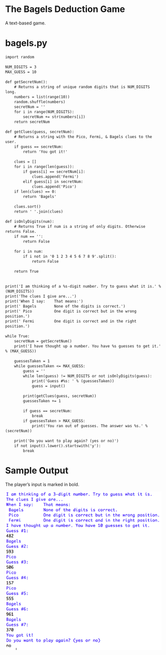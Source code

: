 The Bagels Deduction Game
========================================================
A text-based game.

bagels.py
========================================================
```Python3
import random

NUM_DIGITS = 3
MAX_GUESS = 10

def getSecretNum():
    # Returns a string of unique random digits that is NUM_DIGITS long.
    numbers = list(range(10))
    random.shuffle(numbers)
    secretNum = ''
    for i in range(NUM_DIGITS):
        secretNum += str(numbers[i])
    return secretNum

def getClues(guess, secretNum):
    # Returns a string with the Pico, Fermi, & Bagels clues to the user.
    if guess == secretNum:
        return 'You got it!'

    clues = []
    for i in range(len(guess)):
        if guess[i] == secretNum[i]:
            clues.append('Fermi')
        elif guess[i] in secretNum:
            clues.append('Pico')
    if len(clues) == 0:
        return 'Bagels'

    clues.sort()
    return ' '.join(clues)

def isOnlyDigits(num):
    # Returns True if num is a string of only digits. Otherwise returns False.
    if num == '':
        return False

    for i in num:
        if i not in '0 1 2 3 4 5 6 7 8 9'.split():
            return False

    return True


print('I am thinking of a %s-digit number. Try to guess what it is.' % (NUM_DIGITS))
print('The clues I give are...')
print('When I say:    That means:')
print(' Bagels        None of the digits is correct.')
print(' Pico          One digit is correct but in the wrong position.')
print(' Fermi         One digit is correct and in the right position.')

while True:
    secretNum = getSecretNum()
    print('I have thought up a number. You have %s guesses to get it.' % (MAX_GUESS))

    guessesTaken = 1
    while guessesTaken <= MAX_GUESS:
        guess = ''
        while len(guess) != NUM_DIGITS or not isOnlyDigits(guess):
            print('Guess #%s: ' % (guessesTaken))
            guess = input()

        print(getClues(guess, secretNum))
        guessesTaken += 1

        if guess == secretNum:
            break
        if guessesTaken > MAX_GUESS:
            print('You ran out of guesses. The answer was %s.' % (secretNum))

    print('Do you want to play again? (yes or no)')
    if not input().lower().startswith('y'):
        break

```

Sample Output
========================================================
The player’s input is marked in bold.

![Sample output Bagels Deduction Game](https://github.com/nihathalici/Invent-with-Python/blob/main/The-Bagels-Deduction-Game/screenshot_bagels.PNG)
